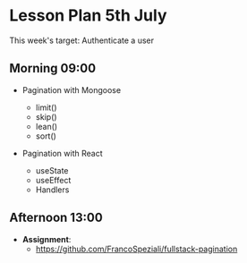 # Lesson Plan 5th July

This week's target: Authenticate a user

## Morning 09:00

+ Pagination with Mongoose
    - limit()
    - skip()
    - lean()
    - sort()
    
+ Pagination with React
    - useState
    - useEffect
    - Handlers

## Afternoon 13:00

+ **Assignment**:
  - https://github.com/FrancoSpeziali/fullstack-pagination